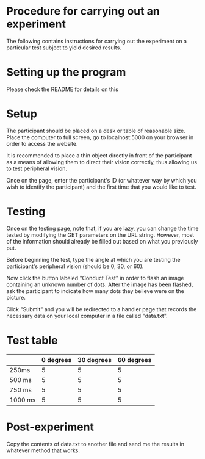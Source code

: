 # Procedure for carrying out an experiment

The following contains instructions for carrying out the experiment on a
particular test subject to yield desired results.

# Setting up the program

Please check the README for details on this

# Setup

The participant should be placed on a desk or table of reasonable size.
Place the computer to full screen, go to localhost:5000 on your browser in
order to access the website. 

It is recommended to place a thin object directly in front of the participant
as a means of allowing them to direct their vision correctly, thus allowing us
to test peripheral vision.

Once on the page, enter the participant's ID (or whatever way by which you wish
to identify the participant) and the first time that you would like to test.

# Testing

Once on the testing page, note that, if you are lazy, you can change the
time tested by modifying the GET parameters on the URL string. However, most of
the information should already be filled out based on what you previously put.

Before beginning the test, type the angle at which you are testing the
participant's peripheral vision (should be 0, 30, or 60).

Now click the button labeled "Conduct Test" in order to flash an image
containing an unknown number of dots. After the image has been flashed, ask the
participant to indicate how many dots they believe were on the picture.

Click "Submit" and you will be redirected to a handler page that records the
necessary data on your local computer in a file called "data.txt".

# Test table

|     | 0 degrees | 30 degrees | 60 degrees |
| --- | --- | --- | --- |
| 250ms | 5 | 5 | 5 |
| 500 ms | 5 | 5 | 5 |
| 750 ms | 5 | 5 | 5 |
| 1000 ms | 5 | 5 | 5 |

# Post-experiment

Copy the contents of data.txt to another file and send me the results in
whatever method that works.
